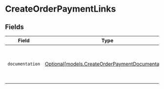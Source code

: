 # CreateOrderPaymentLinks


## Fields

| Field                                                                                            | Type                                                                                             | Required                                                                                         | Description                                                                                      |
| ------------------------------------------------------------------------------------------------ | ------------------------------------------------------------------------------------------------ | ------------------------------------------------------------------------------------------------ | ------------------------------------------------------------------------------------------------ |
| `documentation`                                                                                  | [Optional[models.CreateOrderPaymentDocumentation]](../models/createorderpaymentdocumentation.md) | :heavy_minus_sign:                                                                               | The URL to the generic Mollie API error handling guide.                                          |